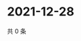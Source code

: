 # 2021-12-28

共 0 条

<!-- BEGIN WEIBO -->
<!-- 最后更新时间 Tue Dec 28 2021 16:00:44 GMT+0800 (China Standard Time) -->

<!-- END WEIBO -->
